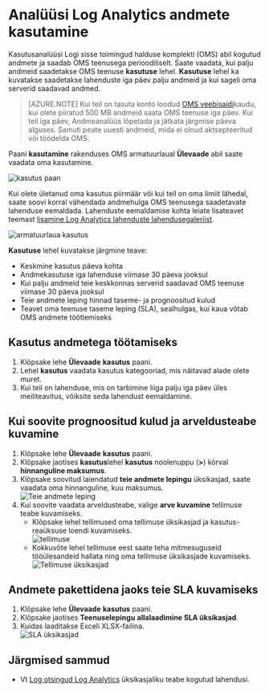 <properties
    pageTitle="Analüüsi Log Analytics andmete kasutamine | Microsoft Azure'i"
    description="Log Analytics kasutuse lehel saate vaadata, kui palju andmeid saadetakse OMS teenuse."
    services="log-analytics"
    documentationCenter=""
    authors="bandersmsft"
    manager="jwhit"
    editor=""/>

<tags
    ms.service="log-analytics"
    ms.workload="na"
    ms.tgt_pltfrm="na"
    ms.devlang="na"
    ms.topic="get-started-article"
    ms.date="08/11/2016"
    ms.author="banders"/>

# <a name="analyze-data-usage-in-log-analytics"></a>Analüüsi Log Analytics andmete kasutamine

Kasutusanalüüsi Logi sisse toimingud halduse komplekti (OMS) abil kogutud andmete ja saadab OMS teenusega perioodiliselt.  Saate vaadata, kui palju andmeid saadetakse OMS teenuse **kasutuse** lehel. **Kasutuse** lehel ka kuvatakse saadetakse lahenduste iga päev palju andmeid ja kui sageli oma serverid saadavad andmed.

>[AZURE.NOTE] Kui teil on tasuta konto loodud [OMS veebisaidi](http://www.microsoft.com/oms)kaudu, kui olete piiratud 500 MB andmeid saata OMS teenuse iga päev. Kui teil iga päev, Andmeanalüüs lõpetada ja jätkata järgmise päeva alguses. Samuti peate uuesti andmeid, mida ei olnud aktsepteeritud või töödelda OMS.

Paani **kasutamine** rakenduses OMS armatuurlaual **Ülevaade** abil saate vaadata oma kasutamine.

![kasutus paan](./media/log-analytics-usage/usage-tile.png)

Kui olete ületanud oma kasutus piirmäär või kui teil on oma limiit lähedal, saate soovi korral vähendada andmehulga OMS teenusega saadetavate lahenduse eemaldada. Lahenduste eemaldamise kohta leiate lisateavet teemast [lisamine Log Analytics lahenduste lahendusegaleriist](log-analytics-add-solutions.md).

![armatuurlaua kasutus](./media/log-analytics-usage/usage-dashboard.png)

**Kasutuse** lehel kuvatakse järgmine teave:

- Keskmine kasutus päeva kohta
- Andmekasutuse iga lahenduse viimase 30 päeva jooksul
- Kui palju andmeid teie keskkonnas serverid saadavad OMS teenuse viimase 30 päeva jooksul
- Teie andmete leping hinnad taseme- ja prognoositud kulud
- Teavet oma teenuse taseme leping (SLA), sealhulgas, kui kaua võtab OMS andmete töötlemiseks

## <a name="to-work-with-usage-data"></a>Kasutus andmetega töötamiseks

1. Klõpsake lehe **Ülevaade** **kasutus** paani.
2. Lehel **kasutus** vaadata kasutus kategooriad, mis näitavad alade olete muret.
3. Kui teil on lahenduse, mis on tarbimine liiga palju iga päev üles meiliteavitus, võiksite seda lahendust eemaldamine.

## <a name="to-view-your-estimated-cost-and-billing-information"></a>Kui soovite prognoositud kulud ja arveldusteabe kuvamine
1. Klõpsake lehe **Ülevaade** **kasutus** paani.
2. Klõpsake jaotises **kasutus**lehel **kasutus** noolenuppu (**>**) kõrval **hinnanguline maksumus**.
3. Klõpsake soovitud laiendatud **teie andmete lepingu** üksikasjad, saate vaadata oma hinnanguline, kuu maksumus.  
    ![Teie andmete leping](./media/log-analytics-usage/usage-data-plan.png)
4. Kui soovite vaadata arveldusteabe, valige **arve kuvamine** tellimuse teabe kuvamiseks.
    - Klõpsake lehel tellimused oma tellimuse üksikasjad ja kasutus-reaüksuse loendi kuvamiseks.  
        ![tellimuse](./media/log-analytics-usage/usage-sub01.png)
    - Kokkuvõte lehel tellimuse eest saate teha mitmesuguseid tööülesandeid hallata ning oma tellimuse üksikasjade kuvamiseks.  
        ![Tellimuse üksikasjad](./media/log-analytics-usage/usage-sub02.png)

## <a name="to-view-data-batches-for-your-sla"></a>Andmete pakettidena jaoks teie SLA kuvamiseks
1. Klõpsake lehe **Ülevaade** **kasutus** paani.
2. Klõpsake jaotises **Teenuselepingu** **allalaadimine SLA üksikasjad**.
3. Kuidas laaditakse Exceli XLSX-failina.  
    ![SLA üksikasjad](./media/log-analytics-usage/usage-sla-details.png)

## <a name="next-steps"></a>Järgmised sammud

- Vt [Log otsingud Log Analytics](log-analytics-log-searches.md) üksikasjaliku teabe kogutud lahendusi.
